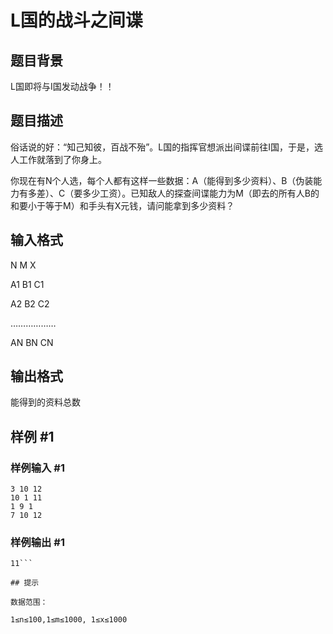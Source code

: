 # L国的战斗之间谍

## 题目背景

L国即将与I国发动战争！！


## 题目描述

俗话说的好：“知己知彼，百战不殆”。L国的指挥官想派出间谍前往I国，于是，选人工作就落到了你身上。

你现在有N个人选，每个人都有这样一些数据：A（能得到多少资料）、B（伪装能力有多差）、C（要多少工资）。已知敌人的探查间谍能力为M（即去的所有人B的和要小于等于M）和手头有X元钱，请问能拿到多少资料？


## 输入格式

N  M  X

A1  B1  C1

A2  B2  C2

………………

AN  BN  CN


## 输出格式

能得到的资料总数


## 样例 #1

### 样例输入 #1
```
3 10 12
10 1 11
1 9 1
7 10 12
```

### 样例输出 #1

```
11```

## 提示

数据范围：

1≤n≤100,1≤m≤1000, 1≤x≤1000

